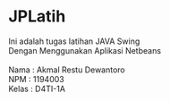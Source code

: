 # JPLatih
Ini adalah tugas latihan JAVA Swing <br/> Dengan Menggunakan Aplikasi Netbeans<br/><br/>
Nama  : Akmal Restu Dewantoro<br/>
NPM   : 1194003<br/>
Kelas : D4TI-1A

